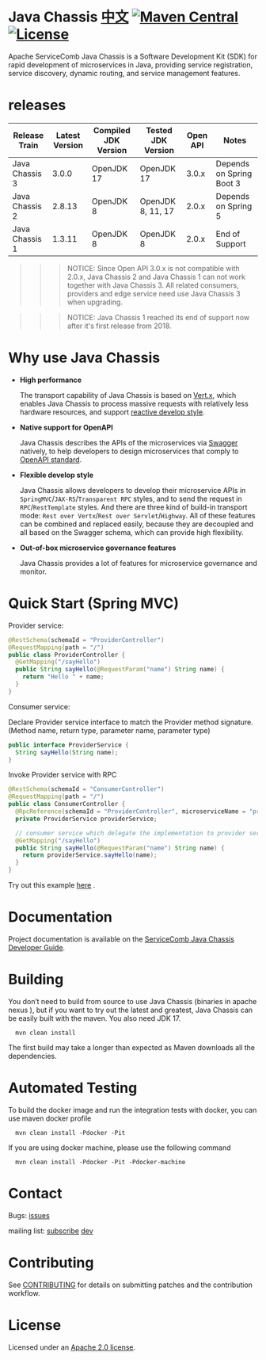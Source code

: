# Java Chassis [中文](README_ZH.md) [![Maven Central](https://maven-badges.herokuapp.com/maven-central/org.apache.servicecomb/java-chassis-core/badge.svg)](http://search.maven.org/#search%7Cga%7C1%7Corg.apache.servicecomb) [![License](https://img.shields.io/badge/license-Apache%202-4EB1BA.svg)](https://www.apache.org/licenses/LICENSE-2.0.html)

Apache ServiceComb Java Chassis is a Software Development Kit (SDK) for rapid development of microservices in Java, providing service registration, service discovery, dynamic routing, and service management features. 

# releases

| Release Train  | Latest Version | Compiled JDK Version | Tested JDK Version | Open API | Notes                    |
|----------------|----------------|----------------------|--------------------|----------|--------------------------|
| Java Chassis 3 | 3.0.0          | OpenJDK 17           | OpenJDK 17         | 3.0.x    | Depends on Spring Boot 3 |
| Java Chassis 2 | 2.8.13         | OpenJDK 8            | OpenJDK 8, 11, 17  | 2.0.x    | Depends on Spring 5      |
| Java Chassis 1 | 1.3.11         | OpenJDK 8            | OpenJDK 8          | 2.0.x    | End of Support           |

>>>NOTICE: Since Open API 3.0.x is not compatible with 2.0.x, Java Chassis 2 and Java Chassis 1 can not 
> work together with Java Chassis 3. All related consumers, providers and edge service need use Java Chassis 3 when upgrading.

>>>NOTICE: Java Chassis 1 reached its end of support now after it's first release from 2018. 

# Why use Java Chassis

- **High performance**

  The transport capability of Java Chassis is based on [Vert.x](https://vertx.io), which enables Java Chassis to process
  massive requests with relatively less hardware resources, and support [reactive develop style](https://www.reactivemanifesto.org).

- **Native support for OpenAPI**

  Java Chassis describes the APIs of the microservices via [Swagger](https://swagger.io) natively, to help
  developers to design microservices that comply to [OpenAPI standard](https://swagger.io/specification/v3/).

- **Flexible develop style**

  Java Chassis allows developers to develop their microservice APIs in `SpringMVC`/`JAX-RS`/`Transparent RPC` styles,
  and to send the request in `RPC`/`RestTemplate` styles. And there are three kind of build-in transport mode:
  `Rest over Vertx`/`Rest over Servlet`/`Highway`. All of these features can be combined and replaced easily,
  because they are decoupled and all based on the Swagger schema, which can provide high flexibility.

- **Out-of-box microservice governance features**

  Java Chassis provides a lot of features for microservice governance and monitor.

# Quick Start (Spring MVC)

Provider service:
```java
@RestSchema(schemaId = "ProviderController")
@RequestMapping(path = "/")
public class ProviderController {
  @GetMapping("/sayHello")
  public String sayHello(@RequestParam("name") String name) {
    return "Hello " + name;
  }
}
```

Consumer service:

Declare Provider service interface to match the Provider method signature. (Method name, return type, parameter name, parameter type)
```java
public interface ProviderService {
  String sayHello(String name);
}
```

Invoke Provider service with RPC
```java
@RestSchema(schemaId = "ConsumerController")
@RequestMapping(path = "/")
public class ConsumerController {
  @RpcReference(schemaId = "ProviderController", microserviceName = "provider")
  private ProviderService providerService;

  // consumer service which delegate the implementation to provider service.
  @GetMapping("/sayHello")
  public String sayHello(@RequestParam("name") String name) {
    return providerService.sayHello(name);
  }
}
```

Try out this example [here](https://servicecomb.apache.org/references/java-chassis/zh_CN/start/first-sample.html) . 

# Documentation

Project documentation is available on the [ServiceComb Java Chassis Developer Guide][java-chassis-developer-guide].

[java-chassis-developer-guide]: https://servicecomb.apache.org/references/java-chassis/en_US/

# Building

  You don’t need to build from source to use Java Chassis (binaries in apache nexus ), but if you want to try out the latest and greatest, Java Chassis can be easily built with the maven.  You also need JDK 17.

      mvn clean install

The first build may take a longer than expected as Maven downloads all the dependencies.

# Automated Testing

  To build the docker image and run the integration tests with docker, you can use maven docker profile

      mvn clean install -Pdocker -Pit

  If you are using docker machine, please use the following command

      mvn clean install -Pdocker -Pit -Pdocker-machine

# Contact

Bugs: [issues](https://issues.apache.org/jira/browse/SCB)

mailing list: [subscribe](mailto:dev-subscribe@servicecomb.apache.org)  [dev](https://lists.apache.org/list.html?dev@servicecomb.apache.org)


# Contributing

See [CONTRIBUTING](http://servicecomb.apache.org/developers/contributing) for details on submitting patches and the contribution workflow.

# License
Licensed under an [Apache 2.0 license](LICENSE).
